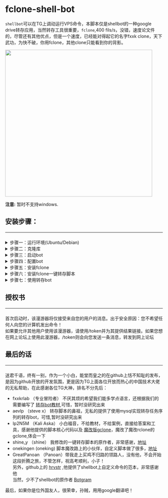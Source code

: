 fclone-shell-bot
=

`shellbot`可以在TG上调动运行VPS命令，本脚本仅是shellbot的一种google drive转存应用，当然转存工具很重要，`fclone`,400 fils/s，没错，速度论文件的，尽管还有其他优点，但是一个速度，已经能对得起它的名字fxxk clone，天下武功，为快不破，你用fclone，其他clone只能看到你的背影。

<img src="https://github.com/cgkings/gclone_shell_bot/blob/master/images/bot.gif" height="470px">

**注意:** 暂时不支持windows.

## 安装步骤：<hr />

<details>
<summary>步骤一：运行环境(Ubuntu/Debian)</summary>
 
1.确保自己安装了python3.6 +，依次运行以下命令，因为我也不知道shellbot到底需要哪些，所以把我装的全部告诉你，注意错误提示： 

```shell
pip3 install pipenv  
pip3 install delegator.py  
pip3 install python-telegram-bot  
pip3 install pysocks  
```  
2.安装[node-pty依赖项](https://github.com/Microsoft/node-pty#dependencies).  

```linux  
sudo apt install nodejs  
sudo apt install -y make python build-essential  
```

</details>
<details>
<summary>步骤二：克隆库</summary>

```git
git clone https://github.com/cgkings/gclone_shell_bot.git && cd /root/gclone_shell_bot
npm install
```

</details>
<details>
  
<summary>步骤三：启动bot</summary>

**启动bot**

```nodejs
node server
```

**自动启动**  

1、启动之后，您可能希望bot在系统启动时自动启动，并在崩溃时重新生成。为此，可以运行一下：

```nodejs
sudo npm install -g forever
```

2、然后，从您/etc/rc.local的脚本或初始化脚本中，调用：

```linux
forever start /path/to/shell-bot/server.js
```

</details>
<details>
  
<summary>步骤四：配置bot</summary>

1.获取Telegram bot的token和用户id

* 使用Telegram的botfather建立一个属于你的bot，获取bot token

* 使用用户id获取bot，获取你自己的用户ID

复制以上信息备用

2.第一次运行它时，它将询问您一些问题并自动创建配置文件：config.json。您也可以手动编写，请参见config.example.json。<br>
启动后，它将在启动Bot ready.并运行时显示一条消息。为了方便起见，您可能需要与BotFather交谈并将命令列表设置为的内容commands.txt。

</details>

<details>
<summary>步骤五：安装fclone</summary>

[fclone发布地址页](https://github.com/mawaya/rclone) <br>
一键安装命令：<br>
```
wget https://raw.githubusercontent.com/cgkings/fclone_shell_bot/master/fclone/fclone.zip && unzip fclone.zip && mv fclone /usr/bin && chmod +x /usr/bin/fclone && fclone version
```

作者是TG上的@fxxkrlab（F佬）和@Ip2N5M（K佬），都是很热心的人，小白的福音，欢迎大家去TG上骚扰他们，他们非常渴望你们的小白问题！

fclone的优势？其实没啥优势，就是比现存所有转存工具快个几十倍吧，速度见下图：

<img src="https://raw.githubusercontent.com/cgkings/fclone_shell_bot/master/images/spead.png"><br>

这张图是盗的TG上@asuka8，内测群里有名的快枪手！

<img src="https://github.com/cgkings/fclone_shell_bot/raw/master/images/speader.gif" width="800px" alt="速度图" ><br/>

这是我自己的速度图，512M VPS性能不给力

关于fclone,有啥问题除了问F佬和K佬，也可以加@asuka8和@waihoe89，他们都非常热心！

另外，隆重介绍一下TG上的@Komeanx（Jason Wu），头像经常换，名字还没换过，TG中文圈有名的小白奸商（现在已经不干了），热心的免费帮我搭建gclone，从此进入转存脚本的不归路（不准确，其实是从黄屁股卖给我野鸡大学教育子号开始的，其实根本不用买，美国社区大学能免费申请的一大堆）。。。<br>
</details>

<details>
<summary>步骤六：安装fclone一键转存脚本</summary>
  
```

低配（128 256 5000）

sh -c "$(curl -fsSL https://raw.githubusercontent.com/cgkings/fclone_shell_bot/master/script/fcloneinstall.sh)"

高配（256 400 10000）

sh -c "$(curl -fsSL https://raw.githubusercontent.com/cgkings/fclone_shell_bot/master/script/fclone_high/fcloneinstall.sh)"

```

[脚本配置教程](https://github.com/cgkings/gclone-assistant) 

当你熟悉以后应该可以根据自己的需要修改脚本了，有问题TG找 @onekings，他在这个脚本的自定义道路上已经越走越（歪）远了，冉冉升起的小白大神
你要是不在TG上找他问几个小白问题，就是不尊重他！

</details>

<details>
<summary>步骤七：使用转存bot</summary>

1、向bot输入/fc
  
  注：你也可以在TG找@BotFather，输入/setcommands，定义命令列表，这样你就可以在转存bot上点击“/”，选择“/fc”

2、bot弹出信息“请输入你的分享链接”,在这条信息**回复** 你要转存的分享链接

剩下的按图示操作就行，注意，所以需要输入的内容，**必须在带“🔸”符号原信息回复方有效**

</details>

## 授权书<hr />

首次启动时，该漫游器将仅接受来自您的用户的消息。出于安全原因：您不希望任何人向您的计算机发出命令！<br>
如果要允许其他用户使用该漫游器，请使用/token并为其提供结果链接。如果您想在网上论坛上使用此漫游器，/token则会向您发送一条消息，转发到网上论坛<br> 

## 最后的话<hr />

送君千语，终有一别，作为一个小白，能堂而皇之的在github上恬不知耻的发布，是因为github开放的开发氛围，更是因为TG上面各位开放而热心的中国技术大佬的无私帮助，在此感谢各位TG大神，排名不分先后：<br>
* fxxkrlab （专业冒险者） 不厌其烦的希望我们能多学点语言，还根据我们的需要编写了 [转存bot教材](https://github.com/fxxkrlab/iCopy),可惜，暂时没研究出来<br>
* aevlp （steve x） 转存脚本的鼻祖，无私的提供了使用mysql实现转存任务序列的转存bot，可惜,暂时没研究出来<br>
* Ip2N5M （Kali Aska） 小白福音，不给教材，不给案例，直接给答案和工具，感谢他提供的脚本核心代码以及 [魔改版gclone](https://github.com/mawaya/rclone)，魔改了魔改rclone的gclone,体会一下 <br>
* shine_y （shine） 我修改的一键转存脚本的原作者，非常感谢，[地址](https://github.com/vcfe/gd) <br>
* onekingen (oneking) 脚本魔改路上的小伙伴，自定义脚本做了很多，[地址](https://github.com/vitaminx/gclone-assistant) <br>
* GreatPanoan （Panoan）带我走上买鸡不归路的领路人，没有他，不会开始这段折腾之旅，不管怎样，祝高考顺利，小子！<br>
另外，github上的 [hrvstr](https://github.com/) ,他提供了shellbot上自定义命令的范本，非常感谢他 <br>
当然，少不了shellbot的原作者 [Botgram](https://botgram.js.org)  <br>

最后，如果你是位外国友人，很荣幸，孙贼，用用google翻译吧！
